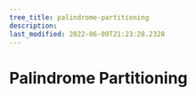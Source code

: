 ```yaml
---
tree_title: palindrome-partitioning
description: 
last_modified: 2022-06-09T21:23:28.2328
---
```


# Palindrome Partitioning
